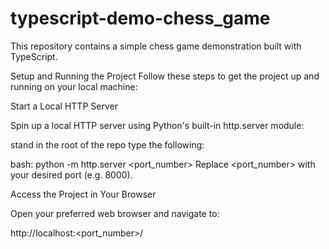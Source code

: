 # typescript-demo-chess_game

This repository contains a simple chess game demonstration built with TypeScript.

Setup and Running the Project
Follow these steps to get the project up and running on your local machine:

Start a Local HTTP Server

Spin up a local HTTP server using Python's built-in http.server module:

stand in the root of the repo type the following:

bash:
python -m http.server <port_number>
Replace <port_number> with your desired port (e.g. 8000).

Access the Project in Your Browser

Open your preferred web browser and navigate to:

http://localhost:<port_number>/
